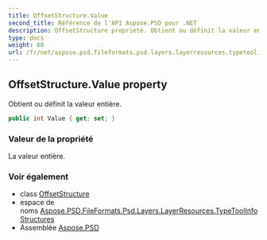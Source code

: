 ```yaml
---
title: OffsetStructure.Value
second_title: Référence de l'API Aspose.PSD pour .NET
description: OffsetStructure propriété. Obtient ou définit la valeur entière.
type: docs
weight: 60
url: /fr/net/aspose.psd.fileformats.psd.layers.layerresources.typetoolinfostructures/offsetstructure/value/
---
```

## OffsetStructure.Value property

Obtient ou définit la valeur entière.

```csharp
public int Value { get; set; }
```

### Valeur de la propriété

La valeur entière.

### Voir également

* class [OffsetStructure](../)
* espace de noms [Aspose.PSD.FileFormats.Psd.Layers.LayerResources.TypeToolInfoStructures](../../offsetstructure/)
* Assemblée [Aspose.PSD](../../../)


